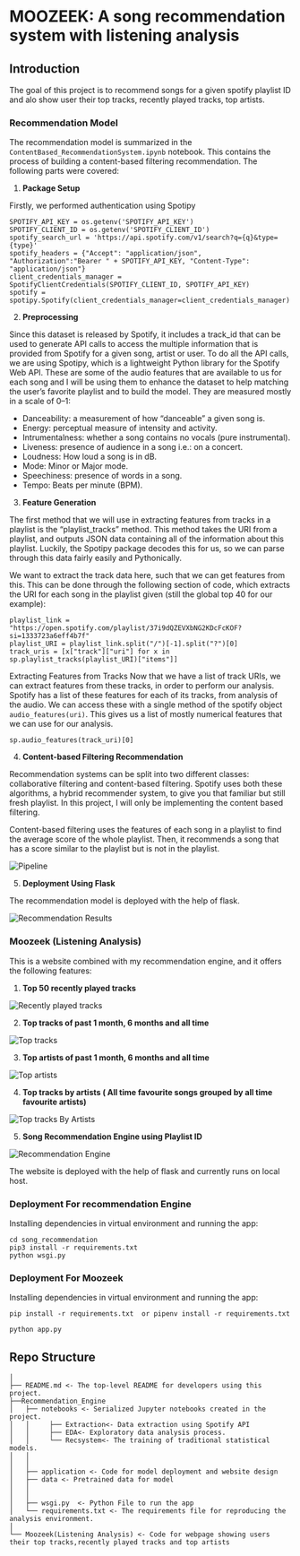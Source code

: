 # MOOZEEK: A song recommendation system with listening analysis


## Introduction

The goal of this project is to recommend songs for a given spotify playlist ID and alo show user their top tracks, recently played tracks, top artists.


### Recommendation Model
The recommendation model is summarized in the `ContentBased_RecommendationSystem.ipynb` notebook. This contains the process of building a content-based filtering recommendation. The following parts were covered:

1. __Package Setup__

Firstly, we performed authentication using Spotipy
```
SPOTIFY_API_KEY = os.getenv('SPOTIFY_API_KEY')
SPOTIFY_CLIENT_ID = os.getenv('SPOTIFY_CLIENT_ID')
spotify_search_url = 'https://api.spotify.com/v1/search?q={q}&type={type}'
spotify_headers = {"Accept": "application/json", "Authorization":"Bearer " + SPOTIFY_API_KEY, "Content-Type": "application/json"}
client_credentials_manager = SpotifyClientCredentials(SPOTIFY_CLIENT_ID, SPOTIFY_API_KEY)
spotify = spotipy.Spotify(client_credentials_manager=client_credentials_manager)
```

2. __Preprocessing__

Since this dataset is released by Spotify, it includes a track_id that can be used to generate API calls to access the multiple information that is provided from Spotify for a given song, artist or user. To do all the API calls, we are using Spotipy, which is a lightweight Python library for the Spotify Web API.
These are some of the audio features that are available to us for each song and I will be using them to enhance the dataset to help matching the user’s favorite playlist and to build the model. They are measured mostly in a scale of 0–1:
* Danceability: a measurement of how “danceable” a given song is.
* Energy: perceptual measure of intensity and activity.
* Intrumentalness: whether a song contains no vocals (pure instrumental).
* Liveness: presence of audience in a song i.e.: on a concert.
* Loudness: How loud a song is in dB.
* Mode: Minor or Major mode.
* Speechiness: presence of words in a song.
* Tempo: Beats per minute (BPM).


3. __Feature Generation__

The first method that we will use in extracting features from tracks in a playlist is the “playlist_tracks” method. This method takes the URI from a playlist, and outputs JSON data containing all of the information about this playlist. Luckily, the Spotipy package decodes this for us, so we can parse through this data fairly easily and Pythonically.

We want to extract the track data here, such that we can get features from this. This can be done through the following section of code, which extracts the URI for each song in the playlist given (still the global top 40 for our example):
```
playlist_link = "https://open.spotify.com/playlist/37i9dQZEVXbNG2KDcFcKOF?si=1333723a6eff4b7f"
playlist_URI = playlist_link.split("/")[-1].split("?")[0]
track_uris = [x["track"]["uri"] for x in sp.playlist_tracks(playlist_URI)["items"]]
```

Extracting Features from Tracks
Now that we have a list of track URIs, we can extract features from these tracks, in order to perform our analysis. Spotify has a list of these features for each of its tracks, from analysis of the audio. We can access these with a single method of the spotify object `audio_features(uri)`. This gives us a list of mostly numerical features that we can use for our analysis.
```
sp.audio_features(track_uri)[0]
```

4. __Content-based Filtering Recommendation__

Recommendation systems can be split into two different classes: collaborative filtering and content-based filtering. Spotify uses both these algorithms, a hybrid recommender system, to give you that familiar but still fresh playlist.
In this project, I will only be implementing the content based filtering.


Content-based filtering uses the features of each song in a playlist to find the average score of the whole playlist. Then, it recommends a song that has a score similar to the playlist but is not in the playlist.


![Pipeline](pipeline.png)

5. __Deployment Using Flask__

The recommendation model is deployed with the help of flask.

![Recommendation Results](recommendation%20results.png)



### Moozeek (Listening Analysis)

This is a website combined with my recommendation engine, and it offers the following features:
1) __Top 50 recently played tracks__

![Recently played tracks](Recently%20played%20tracks.png)

2) __Top tracks of past 1 month, 6 months and all time__

![Top tracks](top%20tracks.png)

3) __Top artists of past 1 month, 6 months and all time__

![Top artists](top%20artists.png)

4) __Top tracks by artists ( All time favourite songs grouped by all time favourite artists)__

![Top tracks By Artists](top%20tracks%20by%20artist.png)

5) __Song Recommendation Engine using Playlist ID__

![Recommendation Engine](recommendation%20engine.png)

The website is deployed with the help of flask and currently runs on local host.


### Deployment For recommendation Engine

Installing dependencies in virtual environment and running the app:
```
cd song_recommendation
pip3 install -r requirements.txt
python wsgi.py
```
### Deployment For Moozeek
Installing dependencies in virtual environment and running the app:

```
pip install -r requirements.txt  or pipenv install -r requirements.txt 

python app.py 
```

## Repo Structure
```
│
├── README.md <- The top-level README for developers using this project.
├──Recommendation_Engine
│   ├── notebooks <- Serialized Jupyter notebooks created in the project.
│   │     ├── Extraction<- Data extraction using Spotify API
│   │     ├── EDA<- Exploratory data analysis process.
│   │     └── Recsystem<- The training of traditional statistical models.
│   │
│   │
│   ├── application <- Code for model deployment and website design
│   ├── data <- Pretrained data for model
│   │
│   │
│   ├── wsgi.py  <- Python File to run the app
│   └── requirements.txt <- The requirements file for reproducing the analysis environment.
│ 
└── Moozeek(Listening Analysis) <- Code for webpage showing users their top tracks,recently played tracks and top artists
```
